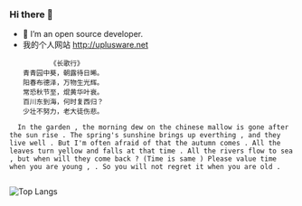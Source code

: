 ### Hi there 👋
- 🔭 I’m an open source developer.
- 我的个人网站 http://uplusware.net
```
          《长歌行》
　　青青园中葵，朝露待日晞。
　　阳春布德泽，万物生光辉。
　　常恐秋节至，焜黄华叶衰。
　　百川东到海，何时复西归？
　　少壮不努力，老大徒伤悲。
  
  In the garden , the morning dew on the chinese mallow is gone after the sun rise . The spring's sunshine brings up everthing , and they live well . But I'm often afraid of that the autumn comes . All the leaves turn yellow and falls at that time . All the rivers flow to sea , but when will they come back ? (Time is same ) Please value time when you are young , . So you will not regret it when you are old .
  
```
![Top Langs](https://github-readme-stats.vercel.app/api/top-langs/?username=uplusware&hide=html&layout=compact&langs_count=12)
